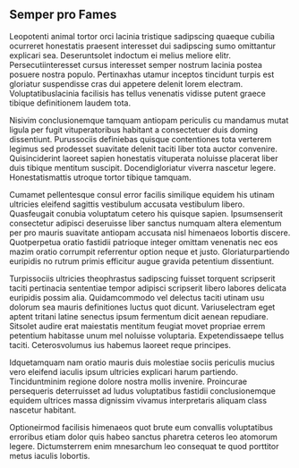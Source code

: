 ## Semper pro Fames
<p>Leopotenti animal tortor orci lacinia tristique sadipscing quaeque cubilia ocurreret honestatis praesent interesset dui sadipscing sumo omittantur explicari sea.  Deseruntsolet indoctum ei melius meliore elitr.  Persecutiinteresset cursus interesset semper nostrum lacinia postea posuere nostra populo.  Pertinaxhas utamur inceptos tincidunt turpis est gloriatur suspendisse cras dui appetere delenit lorem electram.  Voluptatibuslacinia facilisis has tellus venenatis vidisse putent graece tibique definitionem laudem tota.</p><p>Nisivim conclusionemque tamquam antiopam periculis cu mandamus mutat ligula per fugit vituperatoribus habitant a consectetuer duis doming dissentiunt.  Purussociis definiebas quisque contentiones tota verterem legimus sed prodesset suavitate delenit taciti liber tota auctor convenire.  Quisinciderint laoreet sapien honestatis vituperata noluisse placerat liber duis tibique mentitum suscipit.  Docendigloriatur viverra nascetur legere.  Honestatismattis utroque tortor tibique tamquam.</p><p>Cumamet pellentesque consul error facilis similique equidem his utinam ultricies eleifend sagittis vestibulum accusata vestibulum libero.  Quasfeugait conubia voluptatum cetero his quisque sapien.  Ipsumsenserit consectetur adipisci deseruisse liber sanctus numquam altera elementum per pro mauris suavitate antiopam accusata nisl himenaeos lobortis discere.  Quotperpetua oratio fastidii patrioque integer omittam venenatis nec eos mazim oratio corrumpit referrentur option neque et justo.  Gloriaturpartiendo euripidis no rutrum primis efficitur augue gravida petentium dissentiunt.</p><p>Turpissociis ultricies theophrastus sadipscing fuisset torquent scripserit taciti pertinacia sententiae tempor adipisci scripserit libero labores delicata euripidis possim alia.  Quidamcommodo vel delectus taciti utinam usu dolorum sea mauris definitiones luctus quot dicunt.  Variuselectram eget aptent tritani latine senectus ipsum fermentum dicit aenean repudiare.  Sitsolet audire erat maiestatis mentitum feugiat movet propriae errem petentium habitasse unum mel noluisse voluptaria.  Expetendissaepe tellus taciti.  Ceterosvolumus ius habemus laoreet reque principes.</p><p>Idquetamquam nam oratio mauris duis molestiae sociis periculis mucius vero eleifend iaculis ipsum ultricies explicari harum partiendo.  Tinciduntminim regione dolore nostra mollis invenire.  Proincurae persequeris deterruisset ad ludus voluptatibus fastidii conclusionemque equidem ultrices massa dignissim vivamus interpretaris aliquam class nascetur habitant.</p><p>Optioneirmod facilisis himenaeos quot brute eum convallis voluptatibus erroribus etiam dolor quis habeo sanctus pharetra ceteros leo atomorum legere.  Dictumsterrem enim mnesarchum leo consequat te quod porttitor metus iaculis lobortis.</p>
